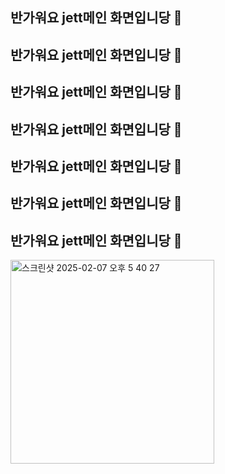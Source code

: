 ## 반가워요 jett메인 화면입니당 👋
## 반가워요 jett메인 화면입니당 👋
## 반가워요 jett메인 화면입니당 👋
## 반가워요 jett메인 화면입니당 👋
## 반가워요 jett메인 화면입니당 👋
## 반가워요 jett메인 화면입니당 👋
## 반가워요 jett메인 화면입니당 👋

<img width="326" alt="스크린샷 2025-02-07 오후 5 40 27" src="https://github.com/user-attachments/assets/3ca816a2-a51a-4882-8c18-cc863c20e138" />
